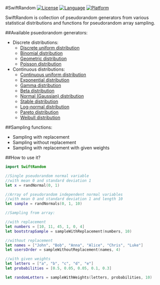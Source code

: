#SwiftRandom
[![License](https://img.shields.io/badge/license-MIT-blue.svg)](http://mit-license.org)
[![Language](https://img.shields.io/badge/language-swift-orange.svg)](https://developer.apple.com/swift)
[![Platform](https://img.shields.io/badge/platform-iOS%20%26%20OS%20X-lightgrey.svg
)](https://developer.apple.com/resources/)


SwiftRandom is collection of pseudorandom generators from various statistical distributions and functions for pseudorandom array sampling.

##Available psuedorandom generators:

* Discrete distributions:
	* [Discrete uniform distribution](https://en.wikipedia.org/wiki/Uniform_distribution_\(discrete\))
	* [Binomial distribution](https://en.wikipedia.org/wiki/Binomial_distribution)
	* [Geometric distribution](https://en.wikipedia.org/?title=Geometric_distribution)
	* [Poisson distribution](https://en.wikipedia.org/?title=Poisson_distribution)
* Continuous distributions:
	* [Continuous uniform distribution](https://en.wikipedia.org/wiki/Uniform_distribution_\(continuous\))
	* [Exponential distribution](https://en.wikipedia.org/?title=Exponential_distribution)
	* [Gamma distribution](https://en.wikipedia.org/wiki/Gamma_distribution)
	* [Beta distribution](https://en.wikipedia.org/wiki/Beta_distribution)
	* [Normal (Gaussian) distribution](https://en.wikipedia.org/wiki/Normal_distribution)
	* [Stable distribution](https://en.wikipedia.org/wiki/Stable_distribution)
	* [Log-normal distribution](https://en.wikipedia.org/wiki/Log-normal_distribution)
	* [Pareto distribution](https://en.wikipedia.org/?title=Pareto_distribution)
	* [Weibull distribution](https://en.wikipedia.org/?title=Weibull_distribution)

##Sampling functions:

* Sampling with replacement
* Sampling without replacement
* Sampling with replacement with given weights		 	

##How to use it?

```swift
import SwiftRandom

//Single pseudorandom normal variable
//with mean 0 and standard deviation 1
let x = randNormal(0, 1)

//Array of pseudorandom independent normal variables 
//with mean 0 and standard deviation 1 and length 10
let sample = randNormals(0, 1, 10)

//Sampling from array:

//with replacement
let numbers = [10, 11, 45, 1, 0, 4]
let bootstrapSample = sampleWithReplacement(numbers, 10)

//without replacement
let names = ["John", "Bob", "Anna", "Alice", "Chris", "Luke"]
let usersOrder = sampleWithoutReplacement(names, 4)

//with given weights
let letters = ["a", "b", "c", "d", "e"]
let probabilities = [0.5, 0.05, 0.05, 0.1, 0.3] 

let randomLetters = sampleWithWeights(letters, probabilities, 10)
```
